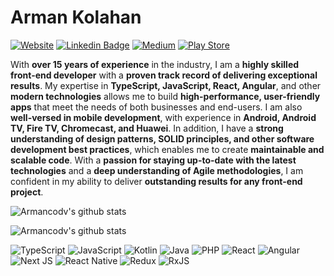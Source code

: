 # Arman Kolahan

[![Website](https://img.shields.io/badge/Website-%23FF0000.svg?style=for-the-badge&logo=adobe&logoColor=white&link=https://arman.co.com/)](https://arman.co.com/) [![Linkedin Badge](https://img.shields.io/badge/-LinkedIn-blue?style=for-the-badge&logo=Linkedin&&target=_blanklogoColor=white&link=https://www.linkedin.com/in/armanco/)](https://www.linkedin.com/in/armanco/) [![Medium](https://img.shields.io/badge/Medium-12100E?style=for-the-badge&logo=medium&logoColor=white&link=https://medium.com/@armanco)](https://medium.com/@armanco) [![Play Store](https://img.shields.io/badge/Google_Play-414141?style=for-the-badge&logo=google-play&logoColor=white&link=https://play.google.com/store/apps/dev?id=7911251204915869705)](https://play.google.com/store/apps/dev?id=7911251204915869705)

With **over 15 years of experience** in the industry, I am a **highly skilled front-end developer** with a **proven track record of delivering exceptional results**. My expertise in **TypeScript, JavaScript, React, Angular**, and other **modern technologies** allows me to build **high-performance, user-friendly apps** that meet the needs of both businesses and end-users. I am also **well-versed in mobile development**, with experience in **Android, Android TV, Fire TV, Chromecast, and Huawei**. In addition, I have a **strong understanding of design patterns, SOLID principles, and other software development best practices**, which enables me to create **maintainable and scalable code**. With a **passion for staying up-to-date with the latest technologies** and a **deep understanding of Agile methodologies**, I am confident in my ability to deliver **outstanding results for any front-end project**.

![Armancodv's github stats](https://github-readme-stats.vercel.app/api?username=armancodv&show_icons=true&theme=dark)

![Armancodv's github stats](https://github-readme-stats.vercel.app/api/top-langs/?username=armancodv&layout=compact&theme=dark)

![TypeScript](https://img.shields.io/badge/typescript-%23007ACC.svg?style=flat-square&logo=typescript&logoColor=white) ![JavaScript](https://img.shields.io/badge/javascript-%23323330.svg?style=flat-square&logo=javascript&logoColor=%23F7DF1E) ![Kotlin](https://img.shields.io/badge/kotlin-%230095D5.svg?style=flat-square&logo=kotlin&logoColor=white) ![Java](https://img.shields.io/badge/java-%23ED8B00.svg?style=flat-square&logo=java&logoColor=white) ![PHP](https://img.shields.io/badge/php-%23777BB4.svg?style=flat-square&logo=php&logoColor=white) ![React](https://img.shields.io/badge/react-%2320232a.svg?style=flat-square&logo=react&logoColor=%2361DAFB) ![Angular](https://img.shields.io/badge/angular-%23DD0031.svg?style=flat-square&logo=angular&logoColor=white) ![Next JS](https://img.shields.io/badge/Next-black?style=flat-square&logo=next.js&logoColor=white) ![React Native](https://img.shields.io/badge/react_native-%2320232a.svg?style=flat-square&logo=react&logoColor=%2361DAFB) ![Redux](https://img.shields.io/badge/redux-%23593d88.svg?style=flat-square&logo=redux&logoColor=white) ![RxJS](https://img.shields.io/badge/rxjs-%23B7178C.svg?style=flat-square&logo=reactivex&logoColor=white)
